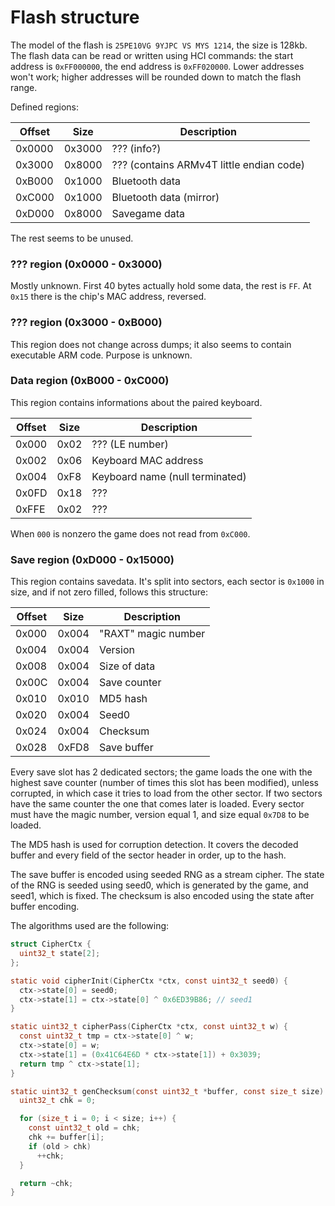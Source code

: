 # Flash structure

The model of the flash is `25PE10VG 9YJPC VS MYS 1214`, the size is 128kb. The flash data can be read or written using HCI commands: the start address is `0xFF000000`, the end address is `0xFF020000`. Lower addresses won't work; higher addresses will be rounded down to match the flash range.

Defined regions:

| Offset | Size   | Description                              |
|--------|--------|------------------------------------------|
| 0x0000 | 0x3000 | ??? (info?)                              |
| 0x3000 | 0x8000 | ??? (contains ARMv4T little endian code) |
| 0xB000 | 0x1000 | Bluetooth data                           |
| 0xC000 | 0x1000 | Bluetooth data (mirror)                  |
| 0xD000 | 0x8000 | Savegame data                            |

The rest seems to be unused.

### ??? region (0x0000 - 0x3000)

Mostly unknown. First 40 bytes actually hold some data, the rest is `FF`. At `0x15` there is the chip's MAC address, reversed.

### ??? region (0x3000 - 0xB000)

This region does not change across dumps; it also seems to contain executable ARM code. Purpose is unknown.

### Data region (0xB000 - 0xC000)

This region contains informations about the paired keyboard.

| Offset  | Size    | Description                     |
|---------|---------|---------------------------------|
| 0x000   | 0x02    | ??? (LE number)                 |
| 0x002   | 0x06    | Keyboard MAC address            |
| 0x004   | 0xF8    | Keyboard name (null terminated) |
| 0x0FD   | 0x18    | ???                             |
| 0xFFE   | 0x02    | ???                             |

When `000` is nonzero the game does not read from `0xC000`.

### Save region (0xD000 - 0x15000)

This region contains savedata. It's split into sectors, each sector is `0x1000` in size, and if not zero filled, follows this structure:

| Offset | Size     | Description                    |
|--------|----------|--------------------------------|
| 0x000  | 0x004    | "RAXT" magic number            |
| 0x004  | 0x004    | Version                        |
| 0x008  | 0x004    | Size of data                 	 |
| 0x00C  | 0x004    | Save counter                   |
| 0x010  | 0x010    | MD5 hash                       |
| 0x020  | 0x004    | Seed0                          |
| 0x024  | 0x004    | Checksum                       |
| 0x028  | 0xFD8    | Save buffer                    |

Every save slot has 2 dedicated sectors; the game loads the one with the highest save counter (number of times this slot has been modified), unless corrupted, in which case it tries to load from the other sector. If two sectors have the same counter the one that comes later is loaded. Every sector must have the magic number, version equal 1, and size equal `0x7D8` to be loaded.

The MD5 hash is used for corruption detection. It covers the decoded buffer and every field of the sector header in order, up to the hash.

The save buffer is encoded using seeded RNG as a stream cipher. The state of the RNG is seeded using seed0, which is generated by the game, and seed1, which is fixed. The checksum is also encoded using the state after buffer encoding.

The algorithms used are the following:

```c
struct CipherCtx {
  uint32_t state[2];
};

static void cipherInit(CipherCtx *ctx, const uint32_t seed0) {
  ctx->state[0] = seed0;
  ctx->state[1] = ctx->state[0] ^ 0x6ED39B86; // seed1
}

static uint32_t cipherPass(CipherCtx *ctx, const uint32_t w) {
  const uint32_t tmp = ctx->state[0] ^ w;
  ctx->state[0] = w;
  ctx->state[1] = (0x41C64E6D * ctx->state[1]) + 0x3039;
  return tmp ^ ctx->state[1];
}

static uint32_t genChecksum(const uint32_t *buffer, const size_t size) {
  uint32_t chk = 0;

  for (size_t i = 0; i < size; i++) {
    const uint32_t old = chk;
    chk += buffer[i];
    if (old > chk)
      ++chk;
  }

  return ~chk;
}
```